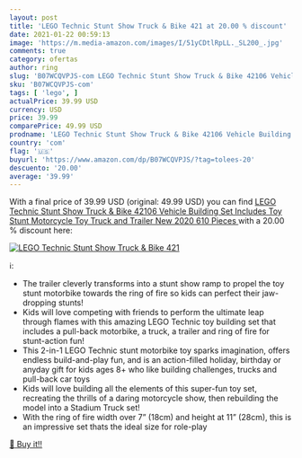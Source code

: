 ```yaml
---
layout: post
title: 'LEGO Technic Stunt Show Truck & Bike 421 at 20.00 % discount'
date: 2021-01-22 00:59:13
image: 'https://m.media-amazon.com/images/I/51yCDtlRpLL._SL200_.jpg'
comments: true
category: ofertas
author: ring
slug: 'B07WCQVPJS-com LEGO Technic Stunt Show Truck & Bike 42106 Vehicle...'
sku: 'B07WCQVPJS-com'
tags: [ 'lego', ]
actualPrice: 39.99 USD
currency: USD
price: 39.99
comparePrice: 49.99 USD
prodname: 'LEGO Technic Stunt Show Truck & Bike 42106 Vehicle Building Set Includes Toy Stunt Motorcycle  Toy Truck and Trailer  New 2020  610 Pieces '
country: 'com'
flag: '🇺🇸'
buyurl: 'https://www.amazon.com/dp/B07WCQVPJS/?tag=tolees-20'
descuento: '20.00'
average: '39.99'
---
```


With a final price of 39.99 USD (original: 49.99 USD) you can find [LEGO Technic Stunt Show Truck & Bike 42106 Vehicle Building Set Includes Toy Stunt Motorcycle  Toy Truck and Trailer  New 2020  610 Pieces ](https://www.amazon.com/dp/B07WCQVPJS/?tag=tolees-20) with a  20.00 % discount here:

[![LEGO Technic Stunt Show Truck & Bike 421](https://m.media-amazon.com/images/I/51yCDtlRpLL._SL200_.jpg)](https://www.amazon.com/dp/B07WCQVPJS/?tag=tolees-20)

ℹ️:

- The trailer cleverly transforms into a stunt show ramp to propel the toy stunt motorbike towards the ring of fire so kids can perfect their jaw-dropping stunts!
- Kids will love competing with friends to perform the ultimate leap through flames with this amazing LEGO Technic toy building set that includes a pull-back motorbike, a truck, a trailer and ring of fire for stunt-action fun!
- This 2-in-1 LEGO Technic stunt motorbike toy sparks imagination, offers endless build-and-play fun, and is an action-filled holiday, birthday or anyday gift for kids ages 8+ who like building challenges, trucks and pull-back car toys
- Kids will love building all the elements of this super-fun toy set, recreating the thrills of a daring motorcycle show, then rebuilding the model into a Stadium Truck set!
- With the ring of fire width over 7” (18cm) and height at 11” (28cm), this is an impressive set thats the ideal size for role-play

[🛒 Buy it!!](https://www.amazon.com/dp/B07WCQVPJS/?tag=tolees-20)
